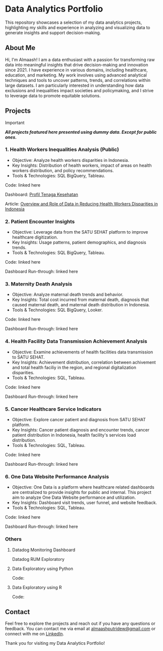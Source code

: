 # Data Analytics Portfolio
This repository showcases a selection of my data analytics projects, highlighting my skills and experience in analyzing and visualizing data to generate insights and support decision-making.

## About Me
Hi, I'm Almaash! I am a data enthusiast with a passion for transforming raw data into meaningful insights that drive decision-making and innovation since 2021. I have experience in various domains, including healthcare, education, and marketing. My work involves using advanced analytical techniques and tools to uncover patterns, trends, and correlations within large datasets. I am particularly interested in understanding how data exclusions and inequalities impact societies and policymaking, and I strive to leverage data to promote equitable solutions.

## Projects

> [!IMPORTANT]
> ***All projects featured here presented using dummy data. Except for public ones.***

### 1. Health Workers Inequalities Analysis (Public)
- Objective: Analyze health workers disparities in Indonesia.
- Key Insights: Distribution of health workers, impact of areas on health workers distribution, and policy recommendations.
- Tools & Technologies: SQL BigQuery, Tableau.

Code: linked here

Dashboard: [Profil Tenaga Kesehatan](https://satusehat.kemkes.go.id/data/dashboard/c8b80eb9-07bd-4ac9-82c9-13993a360a34)

Article: [Overview and Role of Data in Reducing Health Workers Disparities in Indonesia](https://medium.com/@dtokemkes/overview-and-role-of-data-in-reducing-health-workers-disparities-in-indonesia-7fe84240c6b8)

### 2. Patient Encounter Insights
- Objective: Leverage data from the SATU SEHAT platform to improve healthcare digitization.
- Key Insights: Usage patterns, patient demographics, and diagnosis trends.
- Tools & Technologies: SQL BigQuery, Tableau.

Code: linked here

Dashboard Run-through: linked here

### 3. Maternity Death Analysis 
- Objective: Analyze maternal death trends and behavior.
- Key Insights: Total cost incurred from maternal death, diagnosis that caused maternal death, and maternal death distribution in Indonesia.
- Tools & Technologies: SQL BigQuery, Looker.

Code: linked here

Dashboard Run-through: linked here

### 4. Health Facility Data Transmission Achievement Analysis
- Objective: Examine achievements of health facilities data transmission to SATU SEHAT.
- Key Insights: Achievement distribution, correlation between achivement and total health faciliy in the region, and regional digitalization disparities.
- Tools & Technologies: SQL, Tableau.

Code: linked here

Dashboard Run-through: linked here

### 5. Cancer Healthcare Service Indicators
- Objective: Explore cancer patient and diagnosis from SATU SEHAT platform.
- Key Insights: Cancer patient diagnosis and encounter trends, cancer patient distribution in Indonesia, health facility's services load distribution.
- Tools & Technologies: SQL, Tableau.

Code: linked here

Dashboard Run-through: linked here

### 6. One Data Website Performance Analysis
- Objective: One Data is a platform where healthcare related dashboards are centralized to provide insights for public and internal. This project aim to analyze One Data Website performance and utilization.
- Key Insights: Dashboard visit trends, user funnel, and website feedback.
- Tools & Technologies: SQL, Tableau.

Code: linked here

Dashboard Run-through: linked here

### Others
1. Datadog Monitoring Dashboard

    Datadog RUM Exploratory

2. Data Exploratory using Python

    Code: 

3. Data Exploratory using R

    Code:

## Contact
Feel free to explore the projects and reach out if you have any questions or feedback. You can contact me via email at almaashputridew@gmail.com or connect with me on [LinkedIn]([url](https://www.linkedin.com/in/almaash-putridewi/)).

Thank you for visiting my Data Analytics Portfolio!
